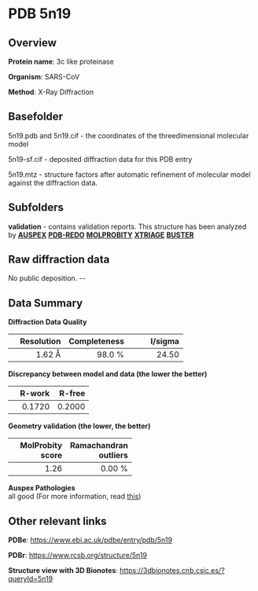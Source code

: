 # PDB 5n19

## Overview

**Protein name**: 3c like proteinase

**Organism**: SARS-CoV

**Method**: X-Ray Diffraction

## Basefolder

5n19.pdb and 5n19.cif - the coordinates of the threedimensional molecular model

5n19-sf.cif - deposited diffraction data for this PDB entry

5n19.mtz - structure factors after automatic refinement of molecular model against the diffraction data.

## Subfolders





**validation** - contains validation reports. This structure has been analyzed by [**AUSPEX**](https://github.com/thorn-lab/coronavirus_structural_task_force/tree/master/pdb/3c_like_proteinase/SARS-CoV/5n19/validation/auspex) [**PDB-REDO**](https://github.com/thorn-lab/coronavirus_structural_task_force/tree/master/pdb/3c_like_proteinase/SARS-CoV/5n19/validation/pdb-redo) [**MOLPROBITY**](https://github.com/thorn-lab/coronavirus_structural_task_force/tree/master/pdb/3c_like_proteinase/SARS-CoV/5n19/validation/molprobity) [**XTRIAGE**](https://github.com/thorn-lab/coronavirus_structural_task_force/blob/master/pdb/3c_like_proteinase/SARS-CoV/5n19/validation/Xtriage_output.log) [**BUSTER**](https://www.globalphasing.com/buster/wiki/index.cgi?Covid19Pdb5N19) 



## Raw diffraction data

No public deposition. --<br> 

## Data Summary
**Diffraction Data Quality**

|   | Resolution | Completeness| I/sigma |
|---|-------------:|----------------:|--------------:|
|   |1.62 Å|98.0  %|<img width=50/>24.50|

**Discrepancy between model and data (the lower the better)**

|   | **R-work**| **R-free**   
|---|-------------:|----------------:|           
||  0.1720|  0.2000|

**Geometry validation (the lower, the better)**

|   |**MolProbity<br>score**| **Ramachandran<br>outliers** 
|---|-------------:|----------------:|
||  1.26|  0.00 %|

**Auspex Pathologies**<br> all good (For more information, read [this](https://github.com/thorn-lab/coronavirus_structural_task_force/blob/master/pdb/3c_like_proteinase/SARS-CoV/5n19/validation/auspex/5n19_auspex_comments.txt))

 



## Other relevant links 
**PDBe**:  https://www.ebi.ac.uk/pdbe/entry/pdb/5n19
 
**PDBr**: https://www.rcsb.org/structure/5n19 

**Structure view with 3D Bionotes**: https://3dbionotes.cnb.csic.es/?queryId=5n19

